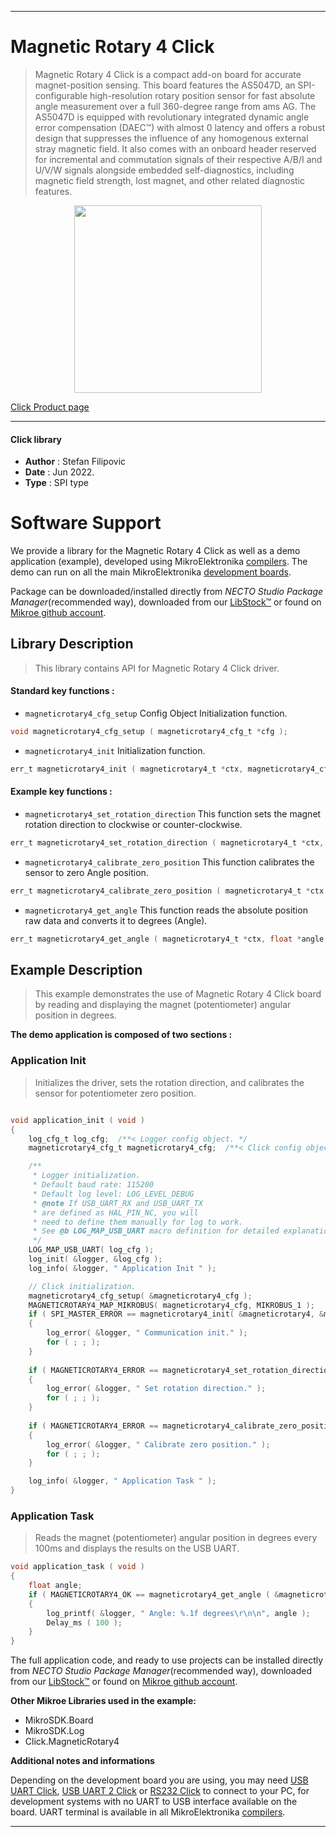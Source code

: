 
---
# Magnetic Rotary 4 Click

> Magnetic Rotary 4 Click is a compact add-on board for accurate magnet-position sensing. This board features the AS5047D, an SPI-configurable high-resolution rotary position sensor for fast absolute angle measurement over a full 360-degree range from ams AG. The AS5047D is equipped with revolutionary integrated dynamic angle error compensation (DAEC™) with almost 0 latency and offers a robust design that suppresses the influence of any homogenous external stray magnetic field. It also comes with an onboard header reserved for incremental and commutation signals of their respective A/B/I and U/V/W signals alongside embedded self-diagnostics, including magnetic field strength, lost magnet, and other related diagnostic features.

<p align="center">
  <img src="https://download.mikroe.com/images/click_for_ide/magneticrotary4_click.png" height=300px>
</p>

[Click Product page](https://www.mikroe.com/magnetic-rotary-4-click)

---


#### Click library

- **Author**        : Stefan Filipovic
- **Date**          : Jun 2022.
- **Type**          : SPI type


# Software Support

We provide a library for the Magnetic Rotary 4 Click
as well as a demo application (example), developed using MikroElektronika
[compilers](https://www.mikroe.com/necto-studio).
The demo can run on all the main MikroElektronika [development boards](https://www.mikroe.com/development-boards).

Package can be downloaded/installed directly from *NECTO Studio Package Manager*(recommended way), downloaded from our [LibStock&trade;](https://libstock.mikroe.com) or found on [Mikroe github account](https://github.com/MikroElektronika/mikrosdk_click_v2/tree/master/clicks).

## Library Description

> This library contains API for Magnetic Rotary 4 Click driver.

#### Standard key functions :

- `magneticrotary4_cfg_setup` Config Object Initialization function.
```c
void magneticrotary4_cfg_setup ( magneticrotary4_cfg_t *cfg );
```

- `magneticrotary4_init` Initialization function.
```c
err_t magneticrotary4_init ( magneticrotary4_t *ctx, magneticrotary4_cfg_t *cfg );
```

#### Example key functions :

- `magneticrotary4_set_rotation_direction` This function sets the magnet rotation direction to clockwise or counter-clockwise.
```c
err_t magneticrotary4_set_rotation_direction ( magneticrotary4_t *ctx, uint8_t direction );
```

- `magneticrotary4_calibrate_zero_position` This function calibrates the sensor to zero Angle position.
```c
err_t magneticrotary4_calibrate_zero_position ( magneticrotary4_t *ctx );
```

- `magneticrotary4_get_angle` This function reads the absolute position raw data and converts it to degrees (Angle).
```c
err_t magneticrotary4_get_angle ( magneticrotary4_t *ctx, float *angle );
```

## Example Description

> This example demonstrates the use of Magnetic Rotary 4 Click board by reading and displaying the magnet (potentiometer) angular position in degrees.

**The demo application is composed of two sections :**

### Application Init

> Initializes the driver, sets the rotation direction, and calibrates the sensor for potentiometer zero position.

```c

void application_init ( void )
{
    log_cfg_t log_cfg;  /**< Logger config object. */
    magneticrotary4_cfg_t magneticrotary4_cfg;  /**< Click config object. */

    /** 
     * Logger initialization.
     * Default baud rate: 115200
     * Default log level: LOG_LEVEL_DEBUG
     * @note If USB_UART_RX and USB_UART_TX 
     * are defined as HAL_PIN_NC, you will 
     * need to define them manually for log to work. 
     * See @b LOG_MAP_USB_UART macro definition for detailed explanation.
     */
    LOG_MAP_USB_UART( log_cfg );
    log_init( &logger, &log_cfg );
    log_info( &logger, " Application Init " );

    // Click initialization.
    magneticrotary4_cfg_setup( &magneticrotary4_cfg );
    MAGNETICROTARY4_MAP_MIKROBUS( magneticrotary4_cfg, MIKROBUS_1 );
    if ( SPI_MASTER_ERROR == magneticrotary4_init( &magneticrotary4, &magneticrotary4_cfg ) )
    {
        log_error( &logger, " Communication init." );
        for ( ; ; );
    }
    
    if ( MAGNETICROTARY4_ERROR == magneticrotary4_set_rotation_direction ( &magneticrotary4, MAGNETICROTARY4_DIRECTION_CW ) )
    {
        log_error( &logger, " Set rotation direction." );
        for ( ; ; );
    }
    
    if ( MAGNETICROTARY4_ERROR == magneticrotary4_calibrate_zero_position ( &magneticrotary4 ) )
    {
        log_error( &logger, " Calibrate zero position." );
        for ( ; ; );
    }

    log_info( &logger, " Application Task " );
}

```

### Application Task

> Reads the magnet (potentiometer) angular position in degrees every 100ms and displays the results on the USB UART.

```c
void application_task ( void )
{
    float angle;
    if ( MAGNETICROTARY4_OK == magneticrotary4_get_angle ( &magneticrotary4, &angle ) )
    {
        log_printf( &logger, " Angle: %.1f degrees\r\n\n", angle );
        Delay_ms ( 100 );
    }
}
```

The full application code, and ready to use projects can be installed directly from *NECTO Studio Package Manager*(recommended way), downloaded from our [LibStock&trade;](https://libstock.mikroe.com) or found on [Mikroe github account](https://github.com/MikroElektronika/mikrosdk_click_v2/tree/master/clicks).

**Other Mikroe Libraries used in the example:**

- MikroSDK.Board
- MikroSDK.Log
- Click.MagneticRotary4

**Additional notes and informations**

Depending on the development board you are using, you may need
[USB UART Click](https://www.mikroe.com/usb-uart-click),
[USB UART 2 Click](https://www.mikroe.com/usb-uart-2-click) or
[RS232 Click](https://www.mikroe.com/rs232-click) to connect to your PC, for
development systems with no UART to USB interface available on the board. UART
terminal is available in all MikroElektronika
[compilers](https://shop.mikroe.com/compilers).

---

